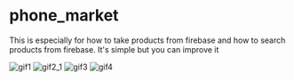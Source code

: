 # phone_market
This is especially for how to take products from firebase and how to search products from firebase. It's simple but you can improve it


![gif1](https://user-images.githubusercontent.com/64232780/90457681-e406ef80-e104-11ea-8561-603e526a9973.gif)
![gif2_1](https://user-images.githubusercontent.com/64232780/90457837-5546a280-e105-11ea-8c65-e7a0dbcc56c7.gif)
![gif3](https://user-images.githubusercontent.com/64232780/90457867-65f71880-e105-11ea-9a7f-85d1364584f1.gif)
![gif4](https://user-images.githubusercontent.com/64232780/90457886-71e2da80-e105-11ea-9d6e-44a13e9eda53.gif)


